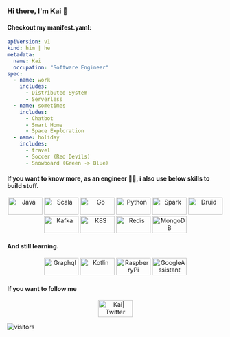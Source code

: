 ### Hi there, I'm Kai 👋

#### Checkout my __manifest.yaml__:
```yaml
apiVersion: v1
kind: him | he
metadata:
  name: Kai
  occupation: "Software Engineer"
spec:
  - name: work
    includes:
      - Distributed System
      - Serverless
  - name: sometimes
    includes:
      - Chatbot
      - Smart Home
      - Space Exploration
  - name: holiday
    includes:
      - travel
      - Soccer (Red Devils)
      - Snowboard (Green -> Blue)
```
#### If you want to know more, as an engineer :man_technologist:, i also use below skills to build stuff.

<p align="center">
	<img title="Java" alt="Java" src="https://unpkg.com/simple-icons@v3/icons/java.svg" width="80" height="40"/>
  <img title="Scala" alt="Scala" src="https://unpkg.com/simple-icons@v3/icons/scala.svg" width="80" height="40"/>
	<img title="Go" alt="Go" src="https://unpkg.com/simple-icons@v3/icons/go.svg" width="80" height="40"/>
  <img title="Python" alt="Python" src="https://unpkg.com/simple-icons@v3/icons/python.svg" width="80" height="40"/>
  <img title="Spark" alt="Spark" src="https://unpkg.com/simple-icons@v3/icons/apachespark.svg" width="80" height="40"/>
	<img title="Druid" alt="Druid" src="https://unpkg.com/simple-icons@v3/icons/apachedruid.svg" width="80" height="40"/>
	<img title="Kafka" alt="Kafka" src="https://unpkg.com/simple-icons@v3/icons/apachekafka.svg" width="80" height="40"/>
	<img title="K8S" alt="K8S" src="https://unpkg.com/simple-icons@v3/icons/kubernetes.svg" width="80" height="40"/>
	<img title="Redis" alt="Redis" src="https://unpkg.com/simple-icons@v3/icons/redis.svg" width="80" height="40"/>
	<img title="MongoDB" alt="MongoDB" src="https://unpkg.com/simple-icons@v3/icons/mongodb.svg" width="80" height="40"/>
</p>

#### And still learning.

<p align="center">
	<img title="Graphql" alt="Graphql" src="https://unpkg.com/simple-icons@v3/icons/graphql.svg" width="80" height="40"/>
  <img title="Kotlin" alt="Kotlin" src="https://unpkg.com/simple-icons@v3/icons/kotlin.svg" width="80" height="40"/>
  <img title="RaspberryPi" alt="RaspberryPi" src="https://unpkg.com/simple-icons@v3/icons/raspberrypi.svg" width="80" height="40"/>
  <img title="GoogleAssistant" alt="GoogleAssistant" src="https://unpkg.com/simple-icons@v3/icons/googleassistant.svg" width="80" height="40"/>
</p>

#### If you want to follow me 

<p align="center">
<a href="https://twitter.com/zk90kz"> 
  <img alt="Kai| Twitter" width="80" height="40" src="https://cdn.jsdelivr.net/npm/simple-icons@v3/icons/twitter.svg" /> 
</a>
</p>

![visitors](https://visitor-badge.laobi.icu/badge?page_id=kaizcn.kaizcn)  
